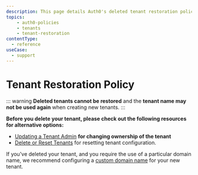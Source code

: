 ```yaml
---
description: This page details Auth0's deleted tenant restoration policy.
topics:
    - auth0-policies
    - tenants
    - tenant-restoration
contentType:
  - reference
useCase:
  - support
---
```


# Tenant Restoration Policy

::: warning
**Deleted tenants cannot be restored** and the **tenant name may not be used again** when creating new tenants.
:::

**Before you delete your tenant, please check out the following resources for alternative options:**
* [Updating a Tenant Admin](https://auth0.com/docs/dashboard/manage-dashboard-admins#update-admin) **for changing ownership of the tenant**
* [Delete or Reset Tenants](/tutorials/delete-reset-tenant) for resetting tenant configuration.

If you've deleted your tenant, and you require the use of a particular domain name, we recommend configuring a [custom domain name](/custom-domains) for your new tenant.
